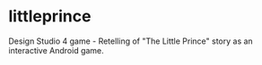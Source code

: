 littleprince
============

Design Studio 4 game - Retelling of "The Little Prince" story as an interactive Android game.

